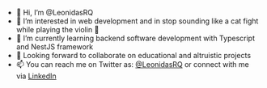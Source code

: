 - 👋 Hi, I’m @LeonidasRQ
- 👀 I’m interested in web development and in stop sounding like a cat fight while playing the violin 🎻 
- 🌱 I’m currently learning backend software development with Typescript and NestJS framework
- 💞️ Looking forward to collaborate on educational and altruistic projects  
- 📫 You can reach me on Twitter as: [@LeonidasRQ](https://twitter.com/LeonidasRQ) or connect with me via [LinkedIn](https://www.linkedin.com/in/leonidasrq/)  

<!---
LeonidasRQ/LeonidasRQ is a ✨ special ✨ repository because its `README.md` (this file) appears on your GitHub profile.
You can click the Preview link to take a look at your changes.
--->
